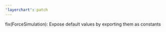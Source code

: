 ```yaml
---
'layerchart': patch
---
```


fix(ForceSimulation): Expose default values by exporting them as constants
